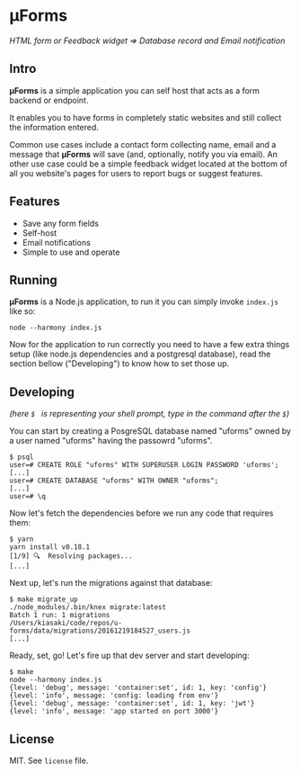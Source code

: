 # μForms

_HTML form or Feedback widget => Database record and Email notification_

## Intro

**μForms** is a simple application you can self host that acts as a form backend or endpoint.

It enables you to have forms in completely static websites and still collect the information
entered.

Common use cases include a contact form collecting name, email and a message that **μForms**
will save (and, optionally, notify you via email). An other use case could be a simple feedback
widget located at the bottom of all you website's pages for users to report bugs or suggest
features.

## Features

- Save any form fields
- Self-host
- Email notifications
- Simple to use and operate

## Running

**μForms** is a Node.js application, to run it you can simply invoke `index.js` like so:

```
node --harmony index.js
```

Now for the application to run correctly you need to have a few extra things setup (like
node.js dependencies and a postgresql database), read the section bellow ("Developing") to know
how to set those up.

## Developing

_(here `$ ` is representing your shell prompt, type in the command after the `$`)_

You can start by creating a PosgreSQL database named "uforms" owned by a user named "uforms" having
the passowrd "uforms".

```
$ psql
user=# CREATE ROLE "uforms" WITH SUPERUSER LOGIN PASSWORD 'uforms';
[...]
user=# CREATE DATABASE "uforms" WITH OWNER "uforms";
[...]
user=# \q
```

Now let's fetch the dependencies before we run any code that requires them:

```
$ yarn
yarn install v0.18.1
[1/9] 🔍  Resolving packages...
[...]
```

Next up, let's run the migrations against that database:

```
$ make migrate_up
./node_modules/.bin/knex migrate:latest
Batch 1 run: 1 migrations
/Users/kiasaki/code/repos/u-forms/data/migrations/20161219184527_users.js
[...]
```

Ready, set, go! Let's fire up that dev server and start developing:

```
$ make
node --harmony index.js
{level: 'debug', message: 'container:set', id: 1, key: 'config'}
{level: 'info', message: 'config: loading from env'}
{level: 'debug', message: 'container:set', id: 1, key: 'jwt'}
{level: 'info', message: 'app started on port 3000'}
```

## License

MIT. See `license` file.
